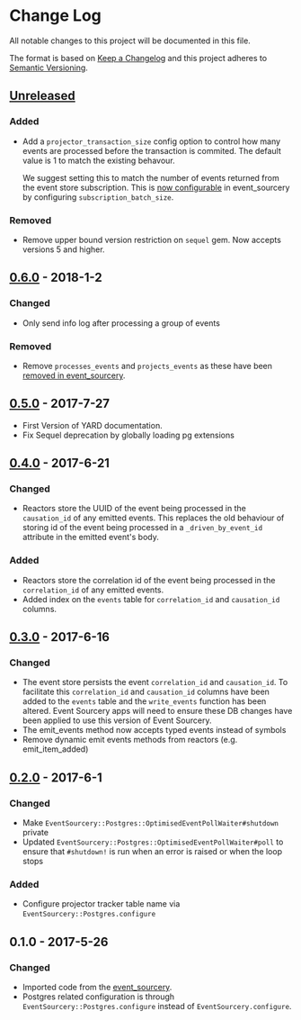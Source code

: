 # Change Log

All notable changes to this project will be documented in this file.

The format is based on [Keep a Changelog](http://keepachangelog.com/)
and this project adheres to [Semantic Versioning](http://semver.org/).

## [Unreleased]
### Added
- Add a `projector_transaction_size` config option to control how many events
  are processed before the transaction is commited. The default value is 1 to
  match the existing behavour.

  We suggest setting this to match the number of events returned from the event
  store subscription. This is [now configurable](https://github.com/envato/event_sourcery/pull/197)
  in event_sourcery by configuring `subscription_batch_size`.

### Removed
- Remove upper bound version restriction on `sequel` gem. Now accepts versions
  5 and higher.

## [0.6.0] - 2018-1-2
### Changed

- Only send info log after processing a group of events

### Removed
  - Remove `processes_events` and `projects_events` as these have been [removed
  in event_sourcery](https://github.com/envato/event_sourcery/pull/161).

## [0.5.0] - 2017-7-27
- First Version of YARD documentation.
- Fix Sequel deprecation by globally loading pg extensions

## [0.4.0] - 2017-6-21
### Changed
- Reactors store the UUID of the event being processed in the `causation_id`
  of any emitted events. This replaces the old behaviour of storing id of the
  event being processed in a `_driven_by_event_id` attribute in the emitted
  event's body.

### Added
- Reactors store the correlation id of the event being processed in the
  `correlation_id` of any emitted events.
- Added index on the `events` table for `correlation_id` and `causation_id`
  columns.

## [0.3.0] - 2017-6-16
### Changed
- The event store persists the event `correlation_id` and `causation_id`.
  To facilitate this `correlation_id` and `causation_id` columns have been
  added to the `events` table and the `write_events` function has been
  altered. Event Sourcery apps will need to ensure these DB changes have
  been applied to use this version of Event Sourcery.
- The emit_events method now accepts typed events instead of symbols
- Remove dynamic emit events methods from reactors (e.g. emit_item_added)

## [0.2.0] - 2017-6-1
### Changed
- Make `EventSourcery::Postgres::OptimisedEventPollWaiter#shutdown` private
- Updated `EventSourcery::Postgres::OptimisedEventPollWaiter#poll` to ensure that `#shutdown!` is run when an error is raised
or when the loop stops

### Added
- Configure projector tracker table name via `EventSourcery::Postgres.configure`

## 0.1.0 - 2017-5-26
### Changed
- Imported code from the [event_sourcery](https://github.com/envato/event_sourcery).
- Postgres related configuration is through `EventSourcery::Postgres.configure`
  instead of `EventSourcery.configure`.

[Unreleased]: https://github.com/envato/event_sourcery-postgres/compare/v0.6.0...HEAD
[0.6.0]: https://github.com/envato/event_sourcery-postgres/compare/v0.5.0...v0.6.0
[0.5.0]: https://github.com/envato/event_sourcery-postgres/compare/v0.4.0...v0.5.0
[0.4.0]: https://github.com/envato/event_sourcery-postgres/compare/v0.3.0...v0.4.0
[0.3.0]: https://github.com/envato/event_sourcery-postgres/compare/v0.2.0...v0.3.0
[0.2.0]: https://github.com/envato/event_sourcery-postgres/compare/v0.1.0...v0.2.0
